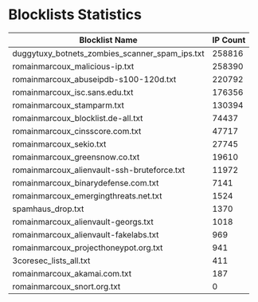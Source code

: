 # Blocklists Statistics
| Blocklist Name | IP Count |
|----|----|
| duggytuxy_botnets_zombies_scanner_spam_ips.txt | 258816 |
| romainmarcoux_malicious-ip.txt | 258390 |
| romainmarcoux_abuseipdb-s100-120d.txt | 220792 |
| romainmarcoux_isc.sans.edu.txt | 176356 |
| romainmarcoux_stamparm.txt | 130394 |
| romainmarcoux_blocklist.de-all.txt | 74437 |
| romainmarcoux_cinsscore.com.txt | 47717 |
| romainmarcoux_sekio.txt | 27745 |
| romainmarcoux_greensnow.co.txt | 19610 |
| romainmarcoux_alienvault-ssh-bruteforce.txt | 11972 |
| romainmarcoux_binarydefense.com.txt | 7141 |
| romainmarcoux_emergingthreats.net.txt | 1524 |
| spamhaus_drop.txt | 1370 |
| romainmarcoux_alienvault-georgs.txt | 1018 |
| romainmarcoux_alienvault-fakelabs.txt | 969 |
| romainmarcoux_projecthoneypot.org.txt | 941 |
| 3coresec_lists_all.txt | 411 |
| romainmarcoux_akamai.com.txt | 187 |
| romainmarcoux_snort.org.txt | 0 |
